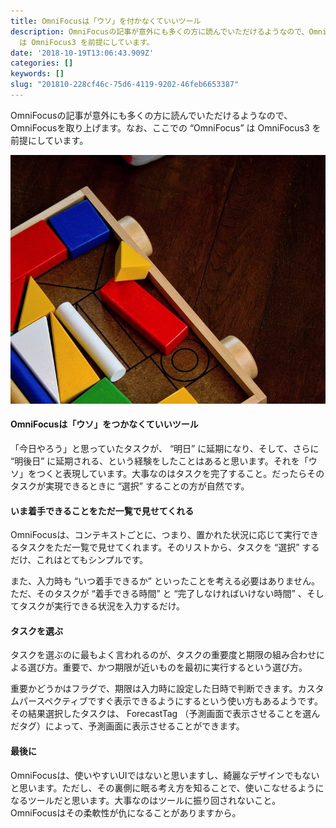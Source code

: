 ```yaml
---
title: OmniFocusは「ウソ」を付かなくていいツール
description: OmniFocusの記事が意外にも多くの方に読んでいただけるようなので、OmniFocusを取り上げます。なお、ここでの “OmniFocus”
  は OmniFocus3 を前提にしています。
date: '2018-10-19T13:06:43.909Z'
categories: []
keywords: []
slug: "201810-228cf46c-75d6-4119-9202-46feb6653387"
---
```

OmniFocusの記事が意外にも多くの方に読んでいただけるようなので、OmniFocusを取り上げます。なお、ここでの “OmniFocus” は OmniFocus3 を前提にしています。

![](1__XLsEm83PIDyzKmxiQqwD6w.jpeg)

#### OmniFocusは「ウソ」をつかなくていいツール

「今日やろう」と思っていたタスクが、 “明日” に延期になり、そして、さらに “明後日” に延期される、という経験をしたことはあると思います。それを「ウソ」をつくと表現しています。大事なのはタスクを完了すること。だったらそのタスクが実現できるときに “選択” することの方が自然です。

#### いま着手できることをただ一覧で見せてくれる

OmniFocusは、コンテキストごとに、つまり、置かれた状況に応じて実行できるタスクをただ一覧で見せてくれます。そのリストから、タスクを “選択” するだけ、これはとてもシンプルです。

また、入力時も “いつ着手できるか” といったことを考える必要はありません。ただ、そのタスクが “着手できる時間” と “完了しなければいけない時間” 、そしてタスクが実行できる状況を入力するだけ。

#### タスクを選ぶ

タスクを選ぶのに最もよく言われるのが、タスクの重要度と期限の組み合わせによる選び方。重要で、かつ期限が近いものを最初に実行するという選び方。

重要かどうかはフラグで、期限は入力時に設定した日時で判断できます。カスタムパースペクティブですぐ表示できるようにするという使い方もあるようです。その結果選択したタスクは、 ForecastTag （予測画面で表示させることを選んだタグ）によって、予測画面に表示させることができます。

#### 最後に

OmniFocusは、使いやすいUIではないと思いますし、綺麗なデザインでもないと思います。ただし、その裏側に眠る考え方を知ることで、使いこなせるようになるツールだと思います。大事なのはツールに振り回されないこと。OmniFocusはその柔軟性が仇になることがありますから。